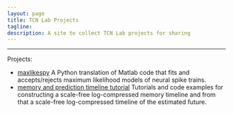 ```yaml
---
layout: page
title: TCN Lab Projects
tagline: 
description: A site to collect TCN Lab projects for sharing
---
```


---

Projects:

- [maxlikespy](https://github.com/tcnlab/maxlikespy)
    A Python translation of Matlab code that fits and accepts/rejects maximum likelihood models of neural spike trains.
- [memory and prediction timeline tutorial](https://github.com/zorant/memory-and-prediction-timeline)
    Tutorials and code examples for constructing a scale-free log-compressed memory timeline and from that  a scale-free log-compressed timeline of the estimated future. 

